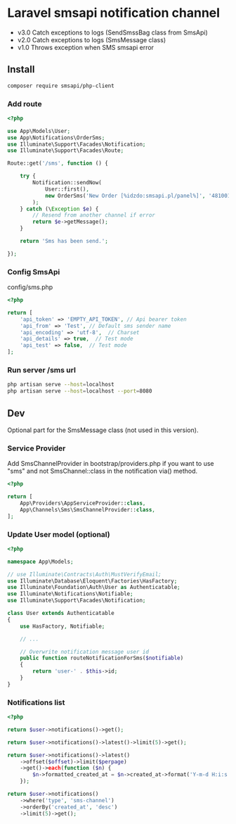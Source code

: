 # Laravel smsapi notification channel

- v3.0 Catch exceptions to logs (SendSmssBag class from SmsApi)
- v2.0 Catch exceptions to logs (SmsMessage class)
- v1.0 Throws exception when SMS smsapi error

## Install

```sh
composer require smsapi/php-client
```

### Add route

```php
<?php

use App\Models\User;
use App\Notifications\OrderSms;
use Illuminate\Support\Facades\Notification;
use Illuminate\Support\Facades\Route;

Route::get('/sms', function () {

    try {
        Notification::sendNow(
            User::first(),
            new OrderSms('New Order [%idzdo:smsapi.pl/panel%]', '48100100100')
        );
    } catch (\Exception $e) {
        // Resend from another channel if error
        return $e->getMessage();
    }

    return 'Sms has been send.';

});
```

### Config SmsApi

config/sms.php

```php
<?php

return [
    'api_token' => 'EMPTY_API_TOKEN', // Api bearer token
    'api_from' => 'Test', // Default sms sender name
    'api_encoding' => 'utf-8',  // Charset
    'api_details' => true,  // Test mode
    'api_test' => false,  // Test mode
];
```

### Run server /sms url

```sh
php artisan serve --host=localhost
php artisan serve --host=localhost --port=8080
```

## Dev

Optional part for the SmsMessage class (not used in this version).

### Service Provider

Add SmsChannelProvider in bootstrap/providers.php if you want to use "sms" and not SmsChannel::class in the notification via() method.

```php
<?php

return [
    App\Providers\AppServiceProvider::class,
    App\Channels\Sms\SmsChannelProvider::class,
];
```

### Update User model (optional)

```php
<?php

namespace App\Models;

// use Illuminate\Contracts\Auth\MustVerifyEmail;
use Illuminate\Database\Eloquent\Factories\HasFactory;
use Illuminate\Foundation\Auth\User as Authenticatable;
use Illuminate\Notifications\Notifiable;
use Illuminate\Support\Facades\Notification;

class User extends Authenticatable
{
    use HasFactory, Notifiable;

    // ...

    // Overwrite notification message user id
    public function routeNotificationForSms($notifiable)
    {
        return 'user-' . $this->id;
    }
}
```

### Notifications list

```php
<?php

return $user->notifications()->get();

return $user->notifications()->latest()->limit(5)->get();

return $user->notifications()->latest()
    ->offset($offset)->limit($perpage)
    ->get()->each(function ($n) {
        $n->formatted_created_at = $n->created_at->format('Y-m-d H:i:s');
    });

return $user->notifications()
    ->where('type', 'sms-channel')
    ->orderBy('created_at', 'desc')
    ->limit(5)->get();
```
